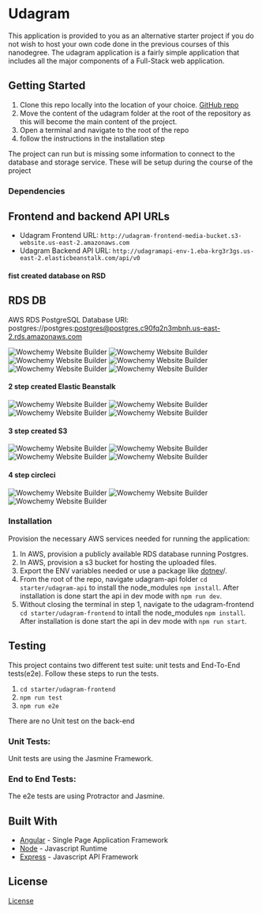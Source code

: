 # Udagram

This application is provided to you as an alternative starter project if you do not wish to host your own code done in the previous courses of this nanodegree. The udagram application is a fairly simple application that includes all the major components of a Full-Stack web application.

## Getting Started

1. Clone this repo locally into the location of your choice. [GitHub repo](https://github.com/udacity/nd0067-c4-deployment-process-project-starter) 
1. Move the content of the udagram folder at the root of the repository as this will become the main content of the project.
1. Open a terminal and navigate to the root of the repo
1. follow the instructions in the installation step

The project can run but is missing some information to connect to the database and storage service. These will be setup during the course of the project

### Dependencies

## Frontend and backend API URLs
- Udagram Frontend URL: `http://udagram-frontend-media-bucket.s3-website.us-east-2.amazonaws.com`
- Udagram Backend API URL: `http://udagramapi-env-1.eba-krg3r3gs.us-east-2.elasticbeanstalk.com/api/v0`

#### fist created database on RSD
## RDS DB
AWS RDS PostgreSQL Database URI: postgres://postgres:postgres@postgres.c90fq2n3mbnh.us-east-2.rds.amazonaws.com

<img src="https://github.com/AhmedAzzam2/Hosting-Full-Stack-Application/blob/main/screanshot/rds%201.png" alt="Wowchemy Website Builder"  style="max-width: 100%;"> 
<img src="https://github.com/AhmedAzzam2/Hosting-Full-Stack-Application/blob/main/screanshot/rds%202.png" alt="Wowchemy Website Builder"  style="max-width: 100%;"> 
<img src="https://github.com/AhmedAzzam2/Hosting-Full-Stack-Application/blob/main/screanshot/rds%203.png" alt="Wowchemy Website Builder"  style="max-width: 100%;"> 
<img src="https://github.com/AhmedAzzam2/Hosting-Full-Stack-Application/blob/main/screanshot/rds%204.png" alt="Wowchemy Website Builder"  style="max-width: 100%;"> 
<img src="https://github.com/AhmedAzzam2/Hosting-Full-Stack-Application/blob/main/screanshot/rds%205.png" alt="Wowchemy Website Builder"  style="max-width: 100%;"> 
<img src="https://github.com/AhmedAzzam2/Hosting-Full-Stack-Application/blob/main/screanshot/rds%206.png" alt="Wowchemy Website Builder"  style="max-width: 100%;"> 

#### 2 step created Elastic Beanstalk
<img src="https://github.com/AhmedAzzam2/Hosting-Full-Stack-Application/blob/main/screanshot/elasticbeanstalk%201.png" alt="Wowchemy Website Builder"  style="max-width: 100%;"> 
<img src="https://github.com/AhmedAzzam2/Hosting-Full-Stack-Application/blob/main/screanshot/elasticbeanstalk%202.png" alt="Wowchemy Website Builder"  style="max-width: 100%;"> 
<img src="https://github.com/AhmedAzzam2/Hosting-Full-Stack-Application/blob/main/screanshot/elasticbeanstalk%203.png" alt="Wowchemy Website Builder"  style="max-width: 100%;"> 
<img src="https://github.com/AhmedAzzam2/Hosting-Full-Stack-Application/blob/main/screanshot/elasticbeanstalk%204.png" alt="Wowchemy Website Builder"  style="max-width: 100%;"> 

#### 3 step created S3
<img src="https://github.com/AhmedAzzam2/Hosting-Full-Stack-Application/blob/main/screanshot/s3%201.png" alt="Wowchemy Website Builder"  style="max-width: 100%;"> 
<img src="https://github.com/AhmedAzzam2/Hosting-Full-Stack-Application/blob/main/screanshot/s3%202.png" alt="Wowchemy Website Builder"  style="max-width: 100%;"> 
<img src="https://github.com/AhmedAzzam2/Hosting-Full-Stack-Application/blob/main/screanshot/s3%203.png" alt="Wowchemy Website Builder"  style="max-width: 100%;"> 
<img src="https://github.com/AhmedAzzam2/Hosting-Full-Stack-Application/blob/main/screanshot/s3%204.png" alt="Wowchemy Website Builder"  style="max-width: 100%;"> 

#### 4 step circleci
<img src="https://github.com/AhmedAzzam2/Hosting-Full-Stack-Application/blob/main/screanshot/circleci%201.png" alt="Wowchemy Website Builder"  style="max-width: 100%;"> 
<img src="https://github.com/AhmedAzzam2/Hosting-Full-Stack-Application/blob/main/screanshot/circleci%202.png" alt="Wowchemy Website Builder"  style="max-width: 100%;"> 
<img src="https://github.com/AhmedAzzam2/Hosting-Full-Stack-Application/blob/main/screanshot/circleci%203.png" alt="Wowchemy Website Builder"  style="max-width: 100%;"> 

### Installation

Provision the necessary AWS services needed for running the application:

1. In AWS, provision a publicly available RDS database running Postgres. <Place holder for link to classroom article>
1. In AWS, provision a s3 bucket for hosting the uploaded files. <Place holder for tlink to classroom article>
1. Export the ENV variables needed or use a package like [dotnev](https://www.npmjs.com/package/dotenv)/.
1. From the root of the repo, navigate udagram-api folder `cd starter/udagram-api` to install the node_modules `npm install`. After installation is done start the api in dev mode with `npm run dev`.
1. Without closing the terminal in step 1, navigate to the udagram-frontend `cd starter/udagram-frontend` to intall the node_modules `npm install`. After installation is done start the api in dev mode with `npm run start`.

## Testing

This project contains two different test suite: unit tests and End-To-End tests(e2e). Follow these steps to run the tests.

1. `cd starter/udagram-frontend`
1. `npm run test`
1. `npm run e2e`

There are no Unit test on the back-end

### Unit Tests:

Unit tests are using the Jasmine Framework.

### End to End Tests:

The e2e tests are using Protractor and Jasmine.

## Built With

- [Angular](https://angular.io/) - Single Page Application Framework
- [Node](https://nodejs.org) - Javascript Runtime
- [Express](https://expressjs.com/) - Javascript API Framework

## License

[License](LICENSE.txt)
